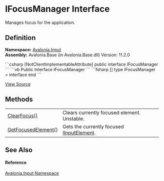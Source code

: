 # IFocusManager Interface


Manages focus for the application.



## Definition
**Namespace:** <a href="N_Avalonia_Input">Avalonia.Input</a>  
**Assembly:** Avalonia.Base (in Avalonia.Base.dll) Version: 11.2.0

<Tabs groupId="api-code-preview">
<TabItem value="csharp" label="C#">
```csharp
[NotClientImplementableAttribute]
public interface IFocusManager
```
</TabItem>
<TabItem value="vb" label="VB">
```vb
<NotClientImplementableAttribute>
Public Interface IFocusManager
```
</TabItem>
<TabItem value="fsharp" label="F#">
```fsharp
[<NotClientImplementableAttribute>]
type IFocusManager = interface end
```
</TabItem>
</Tabs>



<a href="https://github.com/AvaloniaUI/Avalonia/tree/master/src/Avalonia.Base/Input/IFocusManager.cs" title="View the source code">View Source</a>



## Methods
<table>
<tr>
<td><a href="M_Avalonia_Input_IFocusManager_ClearFocus">ClearFocus()</a></td>
<td>Clears currently focused element.<br /><Tag type="is-info">Unstable.</Tag></td>
</tr>
<tr>
<td><a href="M_Avalonia_Input_IFocusManager_GetFocusedElement">GetFocusedElement()</a></td>
<td>Gets the currently focused <a href="T_Avalonia_Input_IInputElement">IInputElement</a>.</td>
</tr>
</table>

## See Also


#### Reference
<a href="N_Avalonia_Input">Avalonia.Input Namespace</a>  

